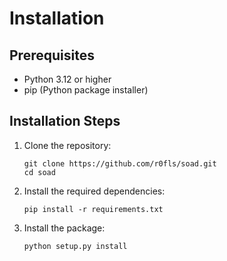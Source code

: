 # Installation

## Prerequisites

- Python 3.12 or higher
- pip (Python package installer)

## Installation Steps

1. Clone the repository:

    ```
    git clone https://github.com/r0fls/soad.git
    cd soad
    ```

2. Install the required dependencies:

    ```
    pip install -r requirements.txt
    ```

3. Install the package:

    ```
    python setup.py install
    ```
